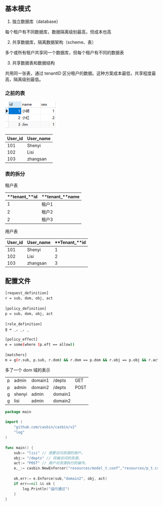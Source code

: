 ## 基本模式

1. 独立数据库（database）

每个租户有不同数据库，数据隔离级别最高，但成本也高

2. 共享数据库，隔离数据架构（scheme、表）

多个或所有租户共享同一个数据库，但每个租户有不同的数据表

3. 共享数据表和数据结构

共用同一张表，通过 tenantID 区分租户的数据。这种方案成本最低，共享程度最高，隔离级别最低。

### 之前的表

![用户表](./imgs/tenant_user_1.png)

| **User_id** | **User_name** |
| ----------- | ------------- |
| 101         | Shenyi        |
| 102         | Lisi          |
| 103         | zhangsan      |

### 表的拆分

租户表

| **tenant_****id** | **tenant_****name** |
| ----------------- | ------------------- |
| 1                 | 租户1               |
| 2                 | 租户2               |
| 2                 | 租户3               |

用户表

| **User_id** | **User_name** | **Tenant_****id** |
| ----------- | ------------- | ----------------- |
| 101         | Shenyi        | 1                 |
| 102         | Lisi          | 2                 |
| 103         | zhangsan      | 3                 |



## 配置文件

```bash
[request_definition]
r = sub, dom, obj, act

[policy_definition]
p = sub, dom, obj, act

[role_definition]
g = _, _, _

[policy_effect]
e = some(where (p.eft == allow))

[matchers]
m = g(r.sub, p.sub, r.dom) && r.dom == p.dom && r.obj == p.obj && r.act == p.act
```

多了一个 dom 域的表示

|      |        |         |         |      |
| ---- | ------ | ------- | ------- | ---- |
| p    | admin  | domain1 | /depts  | GET  |
| p    | admin  | domain2 | /depts  | POST |
| g    | shenyi | admin   | domain1 |      |
| g    | lisi   | admin   | domain2 |      |

```go
package main

import (
	"github.com/casbin/casbin/v2"
	"log"
)

func main() {
	sub:= "lisi" // 想要访问资源的用户。
	obj:= "/depts" // 将被访问的资源。
	act:= "POST" // 用户对资源执行的操作。
	e,_:= casbin.NewEnforcer("resources/model_t.conf","resources/p_t.csv")

	ok,err:= e.Enforce(sub,"domain2", obj, act)
	if err==nil && ok {
		log.Println("运行通过")
	}
}
```











